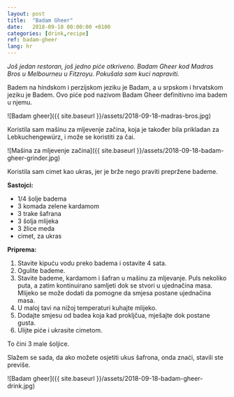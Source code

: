 ```yaml
---
layout: post
title:  "Badam Gheer"
date:   2018-09-18 00:00:00 +0100
categories: [drink,recipe]
ref: badam-gheer
lang: hr
---
```


*Još jedan restoran, još jedno piće otkriveno.  Badam Gheer kod Madras Bros u Melbourneu u Fitzroyu. Pokušala sam kuci napraviti.*

Badem na hindskom i perzijskom jeziku je Badam, a u srpskom i hrvatskom jeziku je Badem. Ovo piće pod nazivom Badam Gheer definitivno ima badem u njemu.

![Badam gheer]({{ site.baseurl }}/assets/2018-09-18-madras-bros.jpg)

Koristila sam mašinu za mljevenje začina, koja je također bila prikladan za Lebkuchengewürz, i može se koristiti za čai.

![Mašina za mljevenje začina]({{ site.baseurl }}/assets/2018-09-18-badam-gheer-grinder.jpg)

Koristila sam cimet kao ukras, jer je brže nego praviti prepržene bademe.

**Sastojci:**

* 1/4 šolje badema
* 3 komada zelene kardamom
* 3 trake šafrana
* 3 šolja mlijeka
* 3 žlice meda
* cimet, za ukras

**Priprema:**

1. Stavite kipuću vodu preko badema i ostavite 4 sata.
2. Ogulite bademe.
3. Stavite bademe, kardamom i šafran u mašinu za mljevanje. Puls nekoliko puta, a zatim kontinuirano samljeti dok se stvori u ujednačina masa. Mlijeko se može dodati da pomogne da smjesa postane ujednačina masa.
4. U maloj tavi na nižoj temperaturi kuhajte mlijeko.
5. Dodajte smjesu od badea koja kad prokljčua, mješajte dok postane gusta.
6. Ulijte piće i ukrasite cimetom.

To čini 3 male šoljice.

Slažem se sada, da ako možete osjetiti ukus šafrona, onda znaći, stavili ste previše.

![Badam gheer]({{ site.baseurl }}/assets/2018-09-18-badam-gheer-drink.jpg)